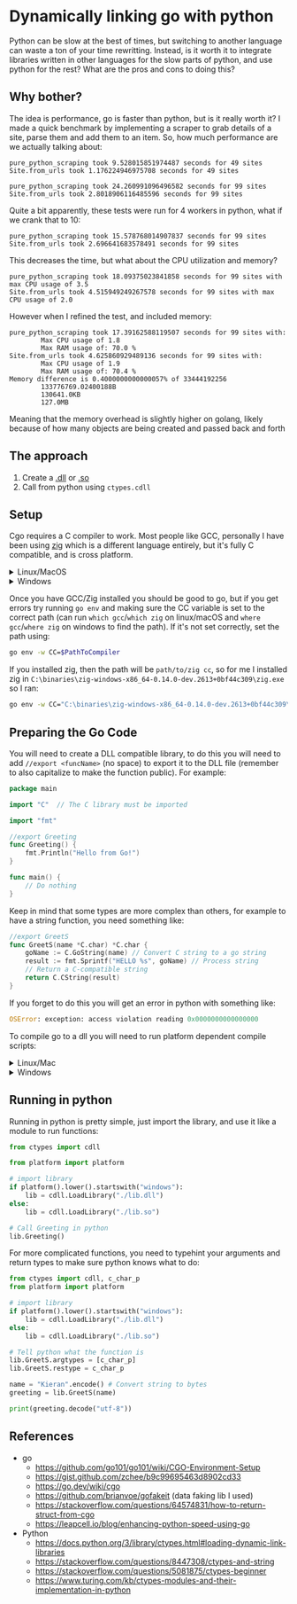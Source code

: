 # Dynamically linking go with python

Python can be slow at the best of times, but switching to another language can waste a ton of your time rewritting. Instead, is it worth it to integrate libraries written in other languages for the slow parts of python, and use python for the rest? What are the pros and cons to doing this?


## Why bother?

The idea is performance, go is faster than python, but is it really worth it? I made a quick benchmark by implementing a scraper to grab details of a site, parse them and add them to an item. So, how much performance are we actually talking about:

```
pure_python_scraping took 9.528015851974487 seconds for 49 sites
Site.from_urls took 1.176224946975708 seconds for 49 sites

pure_python_scraping took 24.260991096496582 seconds for 99 sites
Site.from_urls took 2.8018906116485596 seconds for 99 sites
```

Quite a bit apparently, these tests were run for 4 workers in python, what if we crank that to 10:

```
pure_python_scraping took 15.578768014907837 seconds for 99 sites
Site.from_urls took 2.696641683578491 seconds for 99 sites
```

This decreases the time, but what about the CPU utilization and memory?

```
pure_python_scraping took 18.09375023841858 seconds for 99 sites with max CPU usage of 3.5
Site.from_urls took 4.515949249267578 seconds for 99 sites with max CPU usage of 2.0
```

However when I refined the test, and included memory:

```
pure_python_scraping took 17.39162588119507 seconds for 99 sites with:
        Max CPU usage of 1.8
        Max RAM usage of: 70.0 %
Site.from_urls took 4.625860929489136 seconds for 99 sites with:
        Max CPU usage of 1.9
        Max RAM usage of: 70.4 %
Memory difference is 0.4000000000000057% of 33444192256
        133776769.02400188B
        130641.0KB
        127.0MB 
```

Meaning that the memory overhead is slightly higher on golang, likely because of how many objects are being created and passed back and forth


## The approach


1. Create a [.dll](https://en.wikipedia.org/wiki/Dynamic-link_library) or [.so](https://stackoverflow.com/questions/9809213/what-are-a-and-so-files)
2. Call from python using `ctypes.cdll`


## Setup

Cgo requires a C compiler to work. Most people like GCC, personally I have been using [zig](https://ziglang.org/download/) which is a different language entirely, but it's fully C compatible, and is cross platform.

<details><summary>Linux/MacOS</summary>

You will need GCC installed, this should be pre-packaged on Linux/MacOS, to test open a terminal and type `gcc`

If you don't see it, you can also instead install [zig](https://ziglang.org/download/), which is what I used

</details>

<details><summary>Windows</summary>

For windows there are a few choices, I personally would recommend [`zig cc`](https://ziglang.org/download/). 

Others recommend [`miniGW`](https://sourceforge.net/projects/mingw/) and [`TDM-GCC`](https://sourceforge.net/projects/tdm-gcc/), neither worked for me on windows. Specifically if you're getting this error below:

```bash
# runtime/cgo
cc1: sorry, unimplemented: 64-bit mode not compiled in
```

Then switch to [zig](https://ziglang.org/download/)

</details>

Once you have GCC/Zig installed you should be good to go, but if you get errors try running `go env` and making sure the CC variable is set to the correct path (can run `which gcc`/`which zig` on linux/macOS and `where gcc`/`where zig` on windows to find the path). If it's not set correctly, set the path using:

```bash
go env -w CC=$PathToCompiler
```

If you installed zig, then the path will be `path/to/zig cc`, so for me I installed zig in `C:\binaries\zig-windows-x86_64-0.14.0-dev.2613+0bf44c309\zig.exe` so I ran:

```bash
go env -w CC="C:\binaries\zig-windows-x86_64-0.14.0-dev.2613+0bf44c309\zig.exe cc"
```

## Preparing the Go Code

You will need to create a DLL compatible library, to do this you will need to add `//export <funcName>` (no space) to export it to the DLL file (remember to also capitalize to make the function public). For example:

```go
package main

import "C"  // The C library must be imported

import "fmt"

//export Greeting
func Greeting() {
    fmt.Println("Hello from Go!")
}

func main() {
    // Do nothing
}
```

Keep in mind that some types are more complex than others, for example to have a string function, you need something like:

```go
//export GreetS
func GreetS(name *C.char) *C.char {
	goName := C.GoString(name) // Convert C string to a go string
	result := fmt.Sprintf("HELLO %s", goName) // Process string
    // Return a C-compatible string
	return C.CString(result) 
}
```

If you forget to do this you will get an error in python with something like:

```py
OSError: exception: access violation reading 0x0000000000000000
```


To compile go to a dll you will need to run platform dependent compile scripts:

<details><summary>Linux/Mac</summary>

`go build -buildmode=c-shared -o lib.so lib.go`

</details>

<details><summary>Windows</summary>

`go build -buildmode=c-shared -o lib.dll lib.go`

</details>


## Running in python

Running in python is pretty simple, just import the library, and use it like a module to run functions:

```python
from ctypes import cdll

from platform import platform

# import library
if platform().lower().startswith("windows"):
    lib = cdll.LoadLibrary("./lib.dll")
else:
    lib = cdll.LoadLibrary("./lib.so") 

# Call Greeting in python
lib.Greeting()
```

For more complicated functions, you need to typehint your arguments and return types to make sure python knows what to do:

```python
from ctypes import cdll, c_char_p
from platform import platform

# import library
if platform().lower().startswith("windows"):
    lib = cdll.LoadLibrary("./lib.dll")
else:
    lib = cdll.LoadLibrary("./lib.so") 

# Tell python what the function is
lib.GreetS.argtypes = [c_char_p]
lib.GreetS.restype = c_char_p

name = "Kieran".encode() # Convert string to bytes
greeting = lib.GreetS(name)

print(greeting.decode("utf-8"))
```

## References

- go
  - https://github.com/go101/go101/wiki/CGO-Environment-Setup
  - https://gist.github.com/zchee/b9c99695463d8902cd33
  - https://go.dev/wiki/cgo
  - https://github.com/brianvoe/gofakeit (data faking lib I used)
  - https://stackoverflow.com/questions/64574831/how-to-return-struct-from-cgo
  - https://leapcell.io/blog/enhancing-python-speed-using-go
- Python
  - https://docs.python.org/3/library/ctypes.html#loading-dynamic-link-libraries
  - https://stackoverflow.com/questions/8447308/ctypes-and-string
  - https://stackoverflow.com/questions/5081875/ctypes-beginner
  - https://www.turing.com/kb/ctypes-modules-and-their-implementation-in-python
